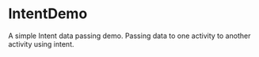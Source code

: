 # IntentDemo
A simple Intent data passing demo. Passing data to one activity to another activity using intent.
